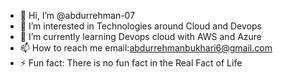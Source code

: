 - 👋 Hi, I’m @abdurrehman-07
- 👀 I’m interested in Technologies around Cloud and Devops
- 🌱 I’m currently learning Devops cloud with AWS and Azure
- 📫 How to reach me email:abdurrehmanbukhari6@gmail.com
- ⚡ Fun fact: There is no fun fact in the Real Fact of Life
<!---
abdurrehman-07/abdurrehman-07 is a ✨ special ✨ repository because its `README.md` (this file) appears on your GitHub profile.
You can click the Preview link to take a look at your changes.
--->
